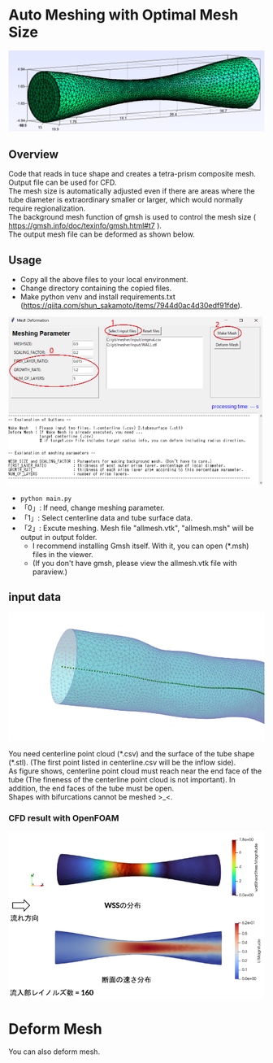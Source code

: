 # Auto Meshing with Optimal Mesh Size
<p align="center">
  <img src="https://github.com/tailup7/mesher/blob/main/picture/0.png" alt="meshing" width="1000"/>
</p>

## Overview
Code that reads in tuce shape and creates a tetra-prism composite mesh. Output file can be used for CFD.  
The mesh size is automatically adjusted even if there are areas where the tube diameter is extraordinary smaller or larger, which would normally require regionalization. <br>
The background mesh function of gmsh is used to control the mesh size ( https://gmsh.info/doc/texinfo/gmsh.html#t7 ). <br>
The output mesh file can be deformed as shown below.

## Usage
+ Copy all the above files to your local environment.
+ Change directory containing the copied files. 
+ Make python venv and install requirements.txt (https://qiita.com/shun_sakamoto/items/7944d0ac4d30edf91fde).
<p align="left">
  <img src="https://github.com/tailup7/mesher/blob/main/picture/gui.png" alt="meshing" width="500"/>
</p>


+ ``` python main.py ```
+ 「0」: If need, change meshing parameter.
+ 「1」: Select centerline data and tube surface data.
+ 「2」: Excute meshing. Mesh file "allmesh.vtk", "allmesh.msh" will be output in output folder.
  + I recommend installing Gmsh itself. With it, you can open (*.msh) files in the viewer.
  + (If you don't have gmsh, please view the allmesh.vtk file with paraview.)

## input data
<p align="left">
  <img src="https://github.com/tailup7/mesher/blob/main/picture/inf.png" alt="meshing" width="600"/>
</p>
You need centerline point cloud (*.csv) and the surface of the tube shape (*.stl).  (The first point listed in centerline.csv will be the inflow side). <br>
As figure shows, centerline point cloud must reach near the end face of the tube (The fineness of the centerline point cloud is not important). In addition, the end faces of the tube must be open. <br>
Shapes with bifurcations cannot be meshed >_<.

### CFD result with OpenFOAM
<p align="left">
  <img src="https://github.com/tailup7/mesher/blob/main/picture/00.png" alt="meshing" width="600"/>
</p>

# Deform Mesh 
You can also deform mesh.
